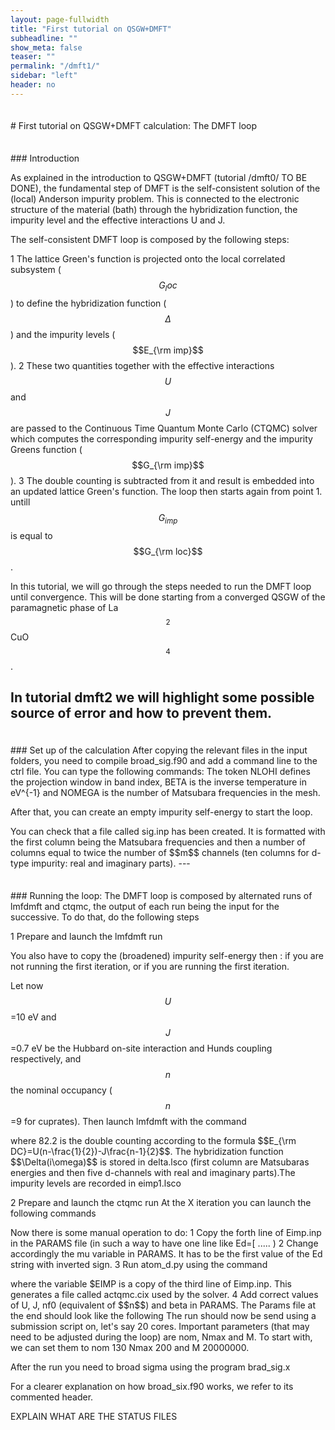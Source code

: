 ```yaml
---
layout: page-fullwidth
title: "First tutorial on QSGW+DMFT"
subheadline: ""
show_meta: false
teaser: ""
permalink: "/dmft1/"
sidebar: "left"
header: no
---
```

<hr style="height:5pt; visibility:hidden;" />
# First tutorial on QSGW+DMFT calculation: The DMFT loop


<hr style="height:5pt; visibility:hidden;" />
### Introduction

As explained in the introduction to QSGW+DMFT (tutorial /dmft0/ TO BE DONE), the fundamental step of DMFT is the self-consistent solution of the (local) Anderson impurity problem. This is connected to the electronic structure of the material (bath) through the hybridization function, the impurity level and the effective interactions U and J.
 
The self-consistent DMFT loop is composed by the following steps:

1  The lattice Green's function is projected onto the local correlated subsystem ($$ G_loc $$) to define the hybridization function ($$\Delta$$) and the impurity levels ($$E_{\rm imp}$$).
2  These two quantities together with the effective interactions $$U$$ and $$J$$ are passed to the Continuous Time Quantum Monte Carlo (CTQMC) solver which computes the corresponding impurity self-energy and the impurity Greens function ($$G_{\rm imp}$$).
3  The double counting is subtracted from it and result is embedded into an updated lattice Green's function. The loop then starts again from point 1. untill $$G_{imp}$$ is equal to $$G_{\rm loc}$$.

In this tutorial, we will go through the steps needed to run the DMFT loop until convergence. 
This will be done starting from a converged QSGW of the paramagnetic phase of La$$_2$$CuO$$_4$$.

In tutorial dmft2 we will highlight some possible source of error and how to prevent them.
---

<hr style="height:5pt; visibility:hidden;" />
### Set up of the calculation 
After copying the relevant files in the input folders, you need to compile broad_sig.f90 and add a command line to the ctrl file. 
You can type the following commands:
<div style="display:none;margin:0px 25px 0px 25px;"id="foobar">
mkdir lmfinput qmcinput                              # prepare input folders
cp *.lsco lmfinput                                   # copy input files relevant for lmfdmft
gfortran -o broad_sig.x broad_sig.f90                # compile (here with gfortran) the broadening program
cp atom_d.py broad_sig.x Trans.dat PARAMS qmcinput/  # copy files and programs relevant for CTQMC
echo 'DMFT    PROJ=2 NLOHI=11,53 BETA=50 NOMEGA=1999 KNORM=0' >> lmfinput/ctrl.lsco  # add a line to the ctrl file 
</div>
The token NLOHI defines the projection window in band index, BETA is the inverse temperature in eV^{-1} and NOMEGA is the number of Matsubara frequencies in the mesh. 

After that, you can create an empty impurity self-energy to start the loop.
<div style="display:none;margin:0px 25px 0px 25px;"id="foobar">
mkdir sigfreq0
cd siginp0
cp ../lmfinput/*  . 
lmfdmft lsco -vnk=4 -rs=1,0 --ldadc=82.2 -job=1
</div>
You can check that a file called sig.inp has been created. It is formatted with the first column being the Matsubara frequencies and then a number of columns equal to twice the number of $$m$$ channels (ten columns for d-type impurity: real and imaginary parts).
---

<hr style="height:5pt; visibility:hidden;" />
### Running the loop:
The DMFT loop is composed by alternated runs of lmfdmft and ctqmc, the output of each run being the input for the successive. To do that, do the following steps 

1  Prepare and launch the lmfdmft run
<div style="display:none;margin:0px 25px 0px 25px;"id="foobar">
mkdir itX_lmfrun                            # with X=iteration , X=1 if first run
cp lmfinput/* itX_lmfrun                    # copy standard input files 
</div>
You also have to copy the (broadened) impurity self-energy then :
<div style="display:none;margin:0px 25px 0px 25px;"id="foobar">
cp it(X1)_qmcrun/Sig.out.brd  itX_lmfrun/sig.inp
cp it(X-1)_qmcrun/g_qmc.dat   itX_lmfrun/gimp.prev.lsco
</div> if you are not running the first iteration, or 
<div style="display:none;margin:0px 25px 0px 25px;"id="foobar">
cp siginp0/sig.inp it1_lmfrun/sig.inp
</div> if you are running the first iteration.

Let now $$U$$=10 eV and $$J$$=0.7 eV be the Hubbard on-site interaction and Hunds coupling respectively, and $$n$$ the nominal occupancy ($$n$$=9 for cuprates). Then launch lmfdmft with the command 
<div style="display:none;margin:0px 25px 0px 25px;"id="foobar">
lmfdmft lsco -vnk=4 --rs=1,0 --ldadc=82.2 -job=1 
</div>
where 82.2 is the double counting according to the formula $$E_{\rm DC}=U(n-\frac{1}{2})-J\frac{n-1}{2}$$. The hybridization function $$\Delta(i\omega)$$ is stored in delta.lsco (first column are Matsubaras energies and then five d-channels with real and imaginary parts).The impurity levels are recorded in eimp1.lsco 

2  Prepare and launch the ctqmc run 
At the X iteration you can launch the following commands
<div style="display:none;margin:0px 25px 0px 25px;"id="foobar">
mkdir itX_qmcrun                                 # the running folder
cp qmcinput/*   itX_qmcrun/                      # copy input files and relevant executables
cp itX_lmfrun/delta.lsco  itX_qmcrun/Delta.inp   # copy relevant output from lmfdmft
cp itX_lmfrun/eimp1.lsco  itX_qmcrun/Eimp.inp    # copy relevant output from lmfdmft
</div>

Now there is some manual operation to do:
1  Copy the forth line of Eimp.inp in the PARAMS file (in such a way to have one line like Ed=[ ..... ) 
2  Change accordingly the mu variable in PARAMS. It has to be the first value of the Ed string with inverted sign.
3  Run atom_d.py using the command
<div style="display:none;margin:0px 25px 0px 25px;"id="foobar">
python atom_d.py J=0.7 l=2 cx=0.0 OCA_G=False qatom=0 "CoulombF='Ising'" HB2=False $EIMP
</div> where the variable $EIMP is a copy of the third line of Eimp.inp. This generates a file called actqmc.cix used by the solver.
4  Add correct values of U, J, nf0 (equivalent of $$n$$) and beta in PARAMS. The Params file at the end should look like the following 
<div style="display:none;margin:0px 25px 0px 25px;"id="foobar">
Ntau  1000
OffDiagonal  real
Sig  Sig.out
Naver  100000000
SampleGtau  1000
Gf  Gf.out
Delta  Delta.inp
cix  actqmc.cix
Nmax  200         # Maximum perturbation order allowed
nom  130          # Number of Matsubara frequency points sampled
exe  ctqmc        # Name of the executable
tsample  50       # How often to record measurements
nomD  150         # Number of Matsubara frequency points sampled
Ed=[ -84.811465, -84.562847, -84.169182, -84.562583, -84.129468]     # Impurity levels updated by bash script
M  20000000.0     # Total number of Monte Carlo steps per core
Ncout  200000     # How often to print out info
PChangeOrder  0.9         # Ratio between trial steps: add-remove-a-kink / move-a-kink
CoulombF  'Ising'         # Ising Coulomb interaction
mu   84.811465  # QMC chemical potential by bash script
warmup  500000            # Warmup number of QMC steps
GlobalFlip  200000        # How often to try a global flip
OCA_G  False      # No OCA diagrams being computed - for speed
sderiv  0.02      # Maximum derivative mismatch accepted for tail concatenation
aom  3            # Number of frequency points used to determin the value of sigma at nom
HB2  False        # Should we compute self-energy with the Bullas trick?
U    10.0
J    0.7
nf0  9.0
beta 50.0
</div>
The run	should now be send using a submission script on, let's say 20 cores. Important parameters (that may need to be adjusted during the loop) are nom, Nmax and M. To start with, we can set them to nom 130 Nmax 200 and M 20000000.

After the run you need to broad sigma using the program brad_sig.x
<div style="display:none;margin:0px 25px 0px 25px;"id="foobar">
cd itX_qmcrun
cp ../qmcinput/broad_sig.x .
echo 'Sig.out 130 l "55  20  130" k "1 2 3 4 5"'| ./broad_sig.x > broad.log
</div> For a clearer explanation on how broad_six.f90 works, we refer to its commented header.


EXPLAIN WHAT ARE THE STATUS FILES


